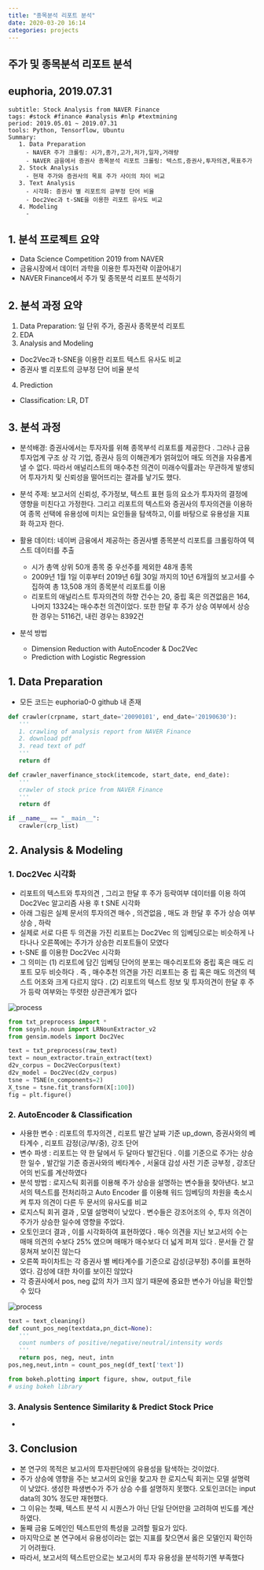 ```yaml
---
title: "종목분석 리포트 분석"
date: 2020-03-20 16:14
categories: projects
---
```


## 주가 및 종목분석 리포트 분석
## euphoria, 2019.07.31

~~~
subtitle: Stock Analysis from NAVER Finance
tags: #stock #finance #analysis #nlp #textmining
period: 2019.05.01 ~ 2019.07.31
tools: Python, Tensorflow, Ubuntu
Summary: 
   1. Data Preparation
     - NAVER 주가 크롤링: 시가,종가,고가,저가,일자,거래량
     - NAVER 금융에서 증권사 종목분석 리포트 크롤링: 텍스트,증권사,투자의견,목표주가
   2. Stock Analysis
     - 현재 주가와 증권사의 목표 주가 사이의 차이 비교
   3. Text Analysis
     - 시각화: 증권사 별 리포트의 긍부정 단어 비율
     - Doc2Vec과 t-SNE을 이용한 리포트 유사도 비교
   4. Modeling
     - 
~~~

## 1. 분석 프로젝트 요약
 - Data Science Competition 2019 from NAVER
 - 금융시장에서 데이터 과학을 이용한 투자전략 이끌어내기
 - NAVER Finance에서 주가 및 종목분석 리포트 분석하기

## 2. 분석 과정 요약

 1. Data Preparation: 일 단위 주가, 증권사 종목분석 리포트
 2. EDA
 3. Analysis and Modeling
  - Doc2Vec과 t-SNE을 이용한 리포트 텍스트 유사도 비교
  - 증권사 별 리포트의 긍부정 단어 비율 분석
 4. Prediction
  - Classification: LR, DT
 

## 3. 분석 과정

- 분석배경: 증권사에서는 투자자를 위해 종목부석 리포트를 제공한다 . 그러나 금융 투자업계 구조 상 각 기업, 증권사 등의 이해관계가 얽혀있어 매도 의견을 자유롭게 낼 수 없다. 따라서 애널리스트의 매수추천 의견이 미래수익률과는 무관하게 발생되어 투자가치 및 신뢰성을 떨어뜨리는 결과를 낳기도 했다.

- 분석 주제: 보고서의 신뢰성, 주가정보, 텍스트 표현 등의 요소가 투자자의 결정에 영향을 미친다고 가정한다. 그리고 리포트의 텍스트와 증권사의 투자의견을 이용하여 종목 선택에 유용성에 미치는 요인들을 탐색하고, 이를 바탕으로 유용성을 지표화 하고자 한다.

- 활용 데이터: 네이버 금융에서 제공하는 증권사별 종목분석 리포트를 크롤링하여 텍스트 데이터를 추출
  - 시가 총액 상위 50개 종목 중 우선주를 제외한 48개 종목
  - 2009년 1월 1일 이후부터 2019년 6월 30일 까지의 10년 6개월의 보고서를 수집하여 총 13,508 개의 종목분석 리포트를 이용
  - 리포트의 애널리스트 투자의견의 하향 건수는 20, 중립 혹은 의견없음은 164, 나머지 13324는 매수추천 의견이었다. 또한 한달 후 주가 상승 여부에서 상승한 경우는 5116건, 내린 경우는 8392건
  
- 분석 방법
  - Dimension Reduction with AutoEncoder & Doc2Vec
  - Prediction with Logistic Regression
  

## 1. Data Preparation
 - 모든 코드는 euphoria0-0 github 내 존재
```python
def crawler(crpname, start_date='20090101', end_date='20190630'):
   '''
   1. crawling of analysis report from NAVER Finance
   2. download pdf
   3. read text of pdf
   '''
   return df
```
```python
def crawler_naverfinance_stock(itemcode, start_date, end_date):
   '''
   crawler of stock price from NAVER Finance
   '''
   return df
```
```python
if __name__ == "__main__":
   crawler(crp_list)
```

## 2. Analysis & Modeling

### 1. Doc2Vec 시각화
 - 리포트의 텍스트와 투자의견 , 그리고 한달 후 주가 등락여부 데이터를 이용 하여 Doc2Vec 알고리즘 사용 후 t SNE 시각화
 - 아래 그림은 실제 문서의 투자의견 매수 , 의견없음 , 매도 과 한달 후 주가 상승 여부 상승 , 하락
 - 실제로 서로 다른 두 의견을 가진 리포트는 Doc2Vec 의 임베딩으로는 비슷하게 나타나나 오른쪽에는 주가가 상승한 리포트들이 모였다
 - t-SNE 를 이용한 Doc2Vec 시각화
 - 그 의미는 
   (1) 리포트에 담긴 임베딩 단어의 분포는 매수리포트와 중립 혹은 매도 리포트 모두 비슷하다 . 즉 , 매수추천 의견을 가진 리포트는 중
립 혹은 매도 의견의 텍스트 어조와 크게 다르지 않다 .
   (2) 리포트의 텍스트 정보 및 투자의견이 한달 후 주가 등락 여부와는 뚜렷한 상관관계가 없다

![process](/assets/images/5_img1.png)

```python
from txt_preprocess import *
from soynlp.noun import LRNounExtractor_v2
from gensim.models import Doc2Vec

text = txt_preprocess(raw_text)
text = noun_extractor.train_extract(text)
d2v_corpus = Doc2VecCorpus(text)
d2v_model = Doc2Vec(d2v_corpus)
tsne = TSNE(n_components=2)
X_tsne = tsne.fit_transform(X[:100])
fig = plt.figure()
```
  
### 2. AutoEncoder & Classification
 - 사용한 변수 : 리포트의 투자의견 , 리포트 발간 날짜 기준 up_down, 증권사와의 베타계수 , 리포트 감정(긍/부/중), 강조 단어
 - 변수 파생 : 리포트는 약 한 달에서 두 달마다 발간된다 . 이를 기준으로 주가는 상승한 일수 , 발간일 기준 증권사와의 베타계수 , 서울대 감성
사전 기준 긍부정 , 강조단어의 빈도를 계산하였다
 - 분석 방법 : 로지스틱 회귀를 이용해 주가 상승을 설명하는 변수들을 찾아낸다. 보고서의 텍스트를 전처리하고 Auto Encoder 를 이용해 워드 임베딩의 차원을 축소시켜 투자 의견이 다른 두 문서의 유사도를 비교
 - 로지스틱 회귀 결과 , 모델 설명력이 낮았다 . 변수들은 강조어조의 수, 투자 의견이 주가가 상승한 일수에 영향을 주었다.
 - 오토인코더 결과 , 이를 시각화하여 표현하였다 . 매수 의견을 지닌 보고서의 수는 매매 의견의 수보다 25% 였으며 매매가 매수보다 더 넓게 퍼져 있다 . 문서들 간 잘 뭉쳐져 보이진 않는다
 - 오른쪽 파이차트는 각 증권사 별 베타계수를 기준으로 감성(긍부정) 추이를 표현하였다. 감성에 대한 차이를 보이진 않았다
 - 각 증권사에서 pos, neg 값의 차가 크지 않기 때문에 중요한 변수가 아님을 확인할 수 있다

![process](/assets/images/5_img2.png)

```python
text = text_cleaning()
def count_pos_neg(textdata,pn_dict=None):
   '''
   count numbers of positive/negative/neutral/intensity words
   '''
   return pos, neg, neut, intn
pos,neg,neut,intn = count_pos_neg(df_text['text'])
```

```python
from bokeh.plotting import figure, show, output_file
# using bokeh library
```



### 3. Analysis Sentence Similarity & Predict Stock Price
 - 

## 3. Conclusion
 - 본 연구의 목적은 보고서의 투자판단에의 유용성을 탐색하는 것이었다.
 - 주가 상승에 영향을 주는 보고서의 요인을 찾고자 한 로지스틱 회귀는 모델 설명력이 낮았다. 생성한 파생변수가 주가 상승 수를 설명하지 못했다. 오토인코더는 input data의 30% 정도만 재현했다. 
  - 그 이유는 첫째, 텍스트 분석 시 시퀀스가 아닌 단일 단어만을 고려하여 빈도를 계산하였다. 
  - 둘째 금융 도메인인 텍스트만의 특성을 고려할 필요가 있다.
  - 마지막으로 본 연구에서 유용성이라는 없는 지표를 찾으면서 옳은 모델인지 확인하기 어려웠다.
 - 따라서, 보고서의 텍스트만으로는 보고서의 투자 유용성을 분석하기엔 부족했다
 

